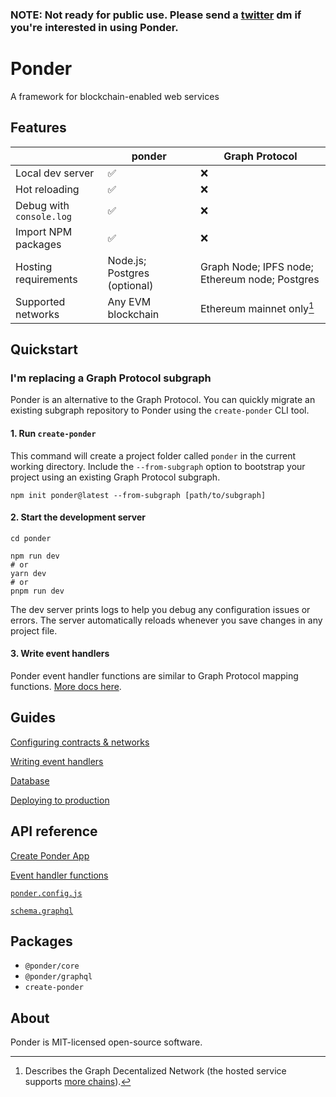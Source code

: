 ### **NOTE: Not ready for public use. Please send a [twitter](https://twitter.com/0xOlias) dm if you're interested in using Ponder.**

# Ponder

A framework for blockchain-enabled web services

## Features

|                          | ponder                       | Graph Protocol                                 |
| ------------------------ | ---------------------------- | ---------------------------------------------- |
| Local dev server         | ✅                           | ❌                                             |
| Hot reloading            | ✅                           | ❌                                             |
| Debug with `console.log` | ✅                           | ❌                                             |
| Import NPM packages      | ✅                           | ❌                                             |
| Hosting requirements     | Node.js; Postgres (optional) | Graph Node; IPFS node; Ethereum node; Postgres |
| Supported networks       | Any EVM blockchain           | Ethereum mainnet only[^1]                      |

## Quickstart

### I'm replacing a Graph Protocol subgraph

Ponder is an alternative to the Graph Protocol. You can quickly migrate an existing subgraph repository to Ponder using the `create-ponder` CLI tool.

#### 1. Run `create-ponder`

This command will create a project folder called `ponder` in the current working directory. Include the `--from-subgraph` option to bootstrap your project using an existing Graph Protocol subgraph.

```
npm init ponder@latest --from-subgraph [path/to/subgraph]
```

#### 2. Start the development server

```shell
cd ponder
```

```shell
npm run dev
# or
yarn dev
# or
pnpm run dev
```

The dev server prints logs to help you debug any configuration issues or errors. The server automatically reloads whenever you save changes in any project file.

#### 3. Write event handlers

Ponder event handler functions are similar to Graph Protocol mapping functions. [More docs here](https://github.com/0xOlias/ponder/blob/main/docs/writing-event-handlers.md).

## Guides

[Configuring contracts & networks](https://github.com/0xOlias/ponder/blob/main/docs/event-sources-and-networks.md)

[Writing event handlers](https://github.com/0xOlias/ponder/blob/main/docs/writing-event-handlers.md)

[Database](https://github.com/0xOlias/ponder/blob/main/docs/database.md)

[Deploying to production](https://github.com/0xOlias/ponder/blob/main/docs/deploying-to-production.md)

## API reference

[Create Ponder App](https://github.com/0xOlias/ponder/blob/main/docs/api-reference/create-ponder.md)

[Event handler functions](https://github.com/0xOlias/ponder/blob/main/docs/api-reference/event-handlers.md)

[`ponder.config.js`](https://github.com/0xOlias/ponder/blob/main/docs/api-reference/ponder-config-js.md)

[`schema.graphql`](https://github.com/0xOlias/ponder/blob/main/docs/api-reference/schema-graphql.md)

## Packages

- `@ponder/core`
- `@ponder/graphql`
- `create-ponder`

## About

Ponder is MIT-licensed open-source software.

[^1]: Describes the Graph Decentalized Network (the hosted service supports [more chains](https://thegraph.com/docs/en/deploying/deploying-a-subgraph-to-hosted/)).
